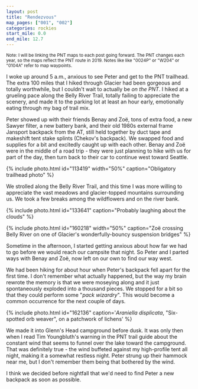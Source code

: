 ```yaml
---
layout: post
title: "Rendezvous"
map_pages: ["001", "002"]
categories: rockies
start_mile: 0.0
end_mile: 12.7
---
```


<small>Note: I will be linking the PNT maps to each post going forward.
The PNT changes each year, so the maps reflect the PNT route in 2019\. Notes
like like "0024P" or "W204" or "0104A" refer to map waypoints.</small>

I woke up around 5 a.m., anxious to see Peter and get to the PNT trailhead.  The
extra 100 miles that I hiked through Glacier had been gorgeous and totally
worthwhile, but I couldn't wait to actually be *on the PNT*. I hiked at a
grueling pace along the Belly River Trail, totally failing to appreciate the
scenery, and made it to the parking lot at least an hour early, emotionally
eating through my bag of trail mix.

Peter showed up with their friends Benay and Zoë, tons of extra food, a new
Sawyer filter, a new battery bank, and their old 1980s external frame Jansport
backpack from the AT, still held together by duct tape and makeshift tent stake
splints (Chekov's backpack). We swapped food and supplies for a bit and
excitedly caught up with each other. Benay and Zoë were in the middle of a road
trip - they were just planning to hike with us for part of the day, then turn
back to their car to continue west toward Seattle.

{% include photo.html id="113419" width="50%" caption="Obligatory trailhead photo" %}

We strolled along the Belly River Trail, and this time I was more willing to
appreciate the vast meadows and glacier-topped mountains surrounding us. We took
a few breaks among the wildflowers and on the river bank.

{% include photo.html id="133641" caption="Probably laughing about the clouds" %}

{% include photo.html id="160218" width="50%" caption="Zoë crossing Belly River on one of Glacier's wonderfully-bouncy suspension bridges" %}

Sometime in the afternoon, I started getting anxious about how far we had to go
before we would reach our campsite that night. So Peter and I parted ways with
Benay and Zoë, now left on our own to find our way west.

We had been hiking for about hour when Peter's backpack fell apart for the first
time. I don't remember what actually happened, but the way my brain rewrote the
memory is that we were moseying along and it just spontaneously exploded into a
thousand pieces. We stopped for a bit so that they could perform some "*pack
wizardry*". This would become a common occurrence for the next couple of days.

{% include photo.html id="162136" caption='<i>Araniella displicata</i>, "Six-spotted orb weaver", on a patchwork of lichens' %}

We made it into Glenn's Head campground before dusk. It was only then when I
read Tim Youngbluth's warning in the PNT trail guide about the constant wind
that seems to funnel over the lake toward the campground. That was definitely
true - the wind buffeted against my high-profile tent all night, making it a
somewhat restless night. Peter strung up their hammock near me, but I don't
remember them being that bothered by the wind.

I think we decided before nightfall that we'd need to find Peter a new backpack
as soon as possible.
